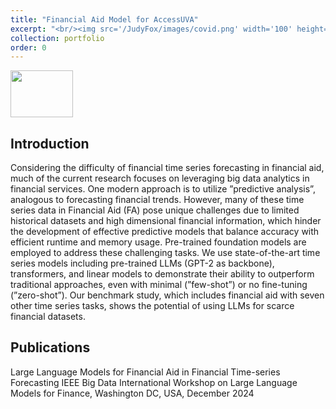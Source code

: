```yaml
---
title: "Financial Aid Model for AccessUVA"
excerpt: "<br/><img src='/JudyFox/images/covid.png' width='100' height='75'>"
collection: portfolio
order: 0
---
```


<img src='/JudyFox/images/covid.png' width='100' height='75'>

## Introduction

Considering the difficulty of financial time series
forecasting in financial aid, much of the current research focuses
on leveraging big data analytics in financial services. One
modern approach is to utilize ”predictive analysis”, analogous
to forecasting financial trends. However, many of these time
series data in Financial Aid (FA) pose unique challenges due
to limited historical datasets and high dimensional financial
information, which hinder the development of effective predictive
models that balance accuracy with efficient runtime and memory
usage. Pre-trained foundation models are employed to address
these challenging tasks. We use state-of-the-art time series models
including pre-trained LLMs (GPT-2 as backbone), transformers,
and linear models to demonstrate their ability to outperform
traditional approaches, even with minimal (”few-shot”) or no
fine-tuning (”zero-shot”). Our benchmark study, which includes
financial aid with seven other time series tasks, shows the
potential of using LLMs for scarce financial datasets.

## Publications
Large Language Models for Financial Aid in Financial Time-series Forecasting
IEEE Big Data International Workshop on Large Language Models for Finance, Washington DC, USA, December 2024


